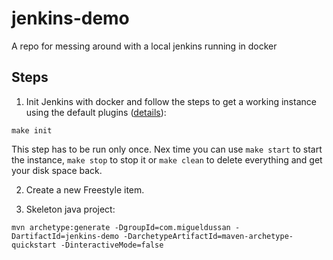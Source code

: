 # jenkins-demo
A repo for messing around with a local jenkins running in docker

## Steps

1) Init Jenkins with docker and follow the steps to get a working instance using the default plugins ([details](https://github.com/jenkinsci/docker/blob/master/README.md)):
````
make init
````
This step has to be run only once. Nex time you can use ````make start```` to start the instance, ````make stop```` to stop it or ````make clean```` to delete everything and get your disk space back.

2) Create a new Freestyle item.

3) Skeleton java project:
````
mvn archetype:generate -DgroupId=com.migueldussan -DartifactId=jenkins-demo -DarchetypeArtifactId=maven-archetype-quickstart -DinteractiveMode=false
````
